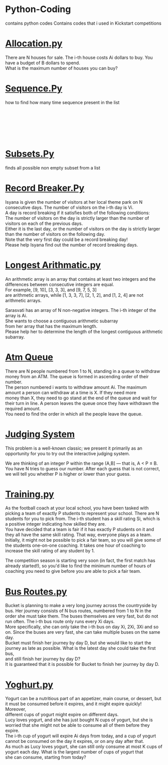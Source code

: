 # Python-Coding
contains python codes 
Contains codes that i used in Kickstart competitions
<h1><a href="https://github.com/tanaykulkarni27/Python-Coding/blob/master/Allocation.py">Allocation.py</a></h1>
<p>
There are N houses for sale. The i-th house costs Ai dollars to buy. You have a budget of B dollars to spend.
<br>
What is the maximum number of houses you can buy?
</p>
<h1><a href="https://github.com/tanaykulkarni27/Python-Coding/blob/master/sequence.py">Sequence.Py</a></h1>
<p>how to find how many time sequence present in the list</p> 
<p id="vis" style="visibility: hidden;">for Example:<br>
    3 #Case No (No of times you are running the code)<br>
    6 3 # 6 length of list and 3 is length of sequence (sequence will be generated automatically) <br>
    3 2 1 3 2 1 # '3 2 1 3 2 1' is the list in which i have to check the sequence
    </p>
<h1><a href="https://github.com/tanaykulkarni27/Python-Coding/blob/master/Subset.py">Subsets.Py</a></h1>
<p> finds all possible non empty subset from a list</p>
<h1><a href="https://github.com/tanaykulkarni27/Python-Coding/blob/master/Record%20Breaker.py">Record Breaker.Py</a></h1>
<p>Isyana is given the number of visitors at her local theme park on N consecutive days. The number of visitors on the i-th day is Vi.<br> A day is record breaking if it satisfies both of the following conditions:<br>
The number of visitors on the day is strictly larger than the number of visitors on each of the previous days.<br>
Either it is the last day, or the number of visitors on the day is strictly larger than the number of visitors on the following day.<br>
Note that the very first day could be a record breaking day!<br>
Please help Isyana find out the number of record breaking days.</p>
<h1><a href="https://github.com/tanaykulkarni27/Python-Coding/blob/master/Longest%20Arrithmatic.py">Longest Arithmatic.py</a></h1>
<p>An arithmetic array is an array that contains at least two integers and the differences between consecutive integers are equal.<br> For example, [9, 10], [3, 3, 3], and [9, 7, 5, 3] <br>are arithmetic arrays, while [1, 3, 3, 7], [2, 1, 2], and [1, 2, 4] are not arithmetic arrays.<br>

Sarasvati has an array of N non-negative integers. The i-th integer of the array is Ai.<br> She wants to choose a contiguous arithmetic subarray <br>from her array that has the maximum length.<br>Please help her to determine the length of the longest contiguous arithmetic subarray.</p>
<h1><a href="https://github.com/tanaykulkarni27/Python-Coding/blob/master/Atm%20Queue.py">Atm Queue</a></h1>
<p>There are N people numbered from 1 to N, standing in a queue to withdraw money from an ATM. The queue is formed in ascending order of their number.<br> The person numbered i wants to withdraw amount Ai. The maximum amount a person can withdraw at a time is X. If they need more<br> money than X, they need to go stand at the end of the queue and wait for their turn in line. A person leaves the queue once they have withdrawn the<br> required amount.
<br>
You need to find the order in which all the people leave the queue.</p>
<h1><a href="https://github.com/tanaykulkarni27/Python-Coding/blob/master/Judging%20System.py">Judging System</a></h1>
<p>
This problem is a well-known classic; we present it primarily as an opportunity for you to try out the interactive judging system.<br>

We are thinking of an integer P within the range (A,B] — that is, A < P ≤ B.<br> You have N tries to guess our number. After each guess that is not correct,<br>we will tell you whether P is higher or lower than your guess.
</p>
<h1><a href="https://github.com/tanaykulkarni27/Python-Coding/blob/master/training.py">Training.py</a></h1>
<p>
As the football coach at your local school, you have been tasked with picking a team of exactly P students to represent your school. There are N<br>
students for you to pick from. The i-th student has a skill rating Si, which is a positive integer indicating how skilled they are.<br>
You have decided that a team is fair if it has exactly P students on it and they all have the same skill rating. That way, everyone plays as a team.<br>
Initially, it might not be possible to pick a fair team, so you will give some of the students one-on-one coaching. It takes one hour of coaching to<br>
increase the skill rating of any student by 1.

The competition season is starting very soon (in fact, the first match has<br> already started!), so you'd like to find the minimum number of hours of coaching you need to give before you are able to pick a fair team.
</p>
<h1><a href="https://github.com/tanaykulkarni27/Python-Coding/blob/master/Bus%20Routes.py">Bus Routes.py</a></h1>
<p>
Bucket is planning to make a very long journey across the countryside by bus. Her journey consists of N bus routes, numbered from 1 to N in the<br>
order she must take them. The buses themselves are very fast, but do not run often. The i-th bus route only runs every Xi days.<br>
More specifically, she can only take the i-th bus on day Xi, 2Xi, 3Xi and so on. Since the buses are very fast, she can take multiple buses on the same day.<br>
Bucket must finish her journey by day D, but she would like to start the journey as late as possible. What is the latest day she could take the first bus,<br>
and still finish her journey by day D?
<br>
It is guaranteed that it is possible for Bucket to finish her journey by day D.
</p>
<h1><a href="https://github.com/tanaykulkarni27/Python-Coding/tree/master">Yoghurt.py</a></h1>
<p>
Yogurt can be a nutritious part of an appetizer, main course, or dessert, but it must be consumed before it expires, and it might expire quickly! Moreover,<br>
different cups of yogurt might expire on different days.<br>
Lucy loves yogurt, and she has just bought N cups of yogurt, but she is worried that she might not be able to consume all of them before they expire.<br>
The i-th cup of yogurt will expire Ai days from today, and a cup of yogurt cannot be consumed on the day it expires, or on any day after that.<br>
As much as Lucy loves yogurt, she can still only consume at most K cups of yogurt each day. What is the largest number of cups of yogurt that <br>
she can consume, starting from today?</p>
